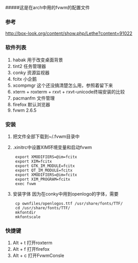 #####这是在arch中用的fvwm的配置文件

### 参考
http://box-look.org/content/show.php/Lethe?content=91022

### 软件列表
1. habak 用于改变桌面背景
2. tint2 任务管理器
3. conky 资源监视器
4. fcitx 小企鹅
5. xcompmgr 这个还没搞清楚怎么用，参照着留下来
6. xterm + roxterm + rxvt + rxvt-unicode终端安装的比较
7. pacmanfm 文件管理
8. firefox 默认浏览器
9. fvwm 2.6.5

### 安装
1. 把文件全部下载到~/.fvwm目录中
2. .xinitrc中设置XIM环境变量和启动fvwm

		export XMODIFIERS=@im=fcitx
		export XIM=fcitx
		export GTK_IM_MODULE=fcitx
		export QT_IM_MODULE=fcitx
		export XMODIFIERS=@im=fcitx
		export XIM_PROGRAM=fcitx
		exec fvwm

3. 安装字体
因为在conky中用到openlogo的字体，需要
	
		cp ownfiles/openlogos.ttf /usr/share/fonts/TTF/
		cd /usr/share/fonts/TTF/
		mkfontdir
		mkfontscale

### 快捷键
1. Alt + t 打开roxterm
2. Alt + f 打开firefox
3. Alt + c 打开FvwmConsle
